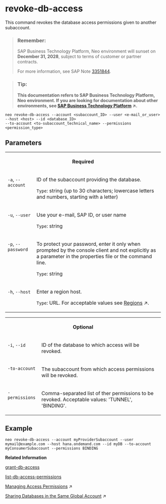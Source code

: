 <!-- loioa0265c4b575843e9904056c8a1cda28d -->

# revoke-db-access

This command revokes the database access permissions given to another subaccount.



> ### Remember:  
> SAP Business Technology Platform, Neo environment will sunset on **December 31, 2028**, subject to terms of customer or partner contracts.
> 
> For more information, see SAP Note [3351844](https://launchpad.support.sap.com/#/notes/3351844).

> ### Tip:  
> **This documentation refers to SAP Business Technology Platform, Neo environment. If you are looking for documentation about other environments, see [SAP Business Technology Platform](https://help.sap.com/viewer/65de2977205c403bbc107264b8eccf4b/Cloud/en-US/6a2c1ab5a31b4ed9a2ce17a5329e1dd8.html "SAP Business Technology Platform (SAP BTP) is an integrated offering comprised of four technology portfolios: database and data management, application development and integration, analytics, and intelligent technologies. The platform offers users the ability to turn data into business value, compose end-to-end business processes, and build and extend SAP applications quickly.") :arrow_upper_right:.**



```
neo revoke-db-access --account <subaccount_ID> --user <e-mail_or_user> --host <host> --id <database_ID> 
--to-account <to-subaccount_technical_name> --permissions <permission_type>
```



## Parameters


<table>
<tr>
<th valign="top" colspan="2">

Required



</th>
</tr>
<tr>
<td valign="top">

`-a`, `--account`



</td>
<td valign="top">

ID of the subaccount providing the database.

`Type`: string \(up to 30 characters; lowercase letters and numbers, starting with a letter\)



</td>
</tr>
<tr>
<td valign="top">

`-u`, `--user`



</td>
<td valign="top">

Use your e-mail, SAP ID, or user name

`Type`: string



</td>
</tr>
<tr>
<td valign="top">

`-p`, `--password`



</td>
<td valign="top">

To protect your password, enter it only when prompted by the console client and not explicitly as a parameter in the properties file or the command line.

`Type`: string



</td>
</tr>
<tr>
<td valign="top">

`-h`, `--host`



</td>
<td valign="top">

Enter a region host.

`Type`: URL. For acceptable values see [Regions](https://help.sap.com/viewer/65de2977205c403bbc107264b8eccf4b/Cloud/en-US/350356d1dc314d3199dca15bd2ab9b0e.html "You can deploy applications in different regions. Each region represents a geographical location (for example, Europe, US East) where applications, data, or services are hosted.") :arrow_upper_right:.



</td>
</tr>
</table>


<table>
<tr>
<th valign="top" colspan="2">

Optional



</th>
</tr>
<tr>
<td valign="top">

`-i`, `--id`



</td>
<td valign="top">

ID of the database to which access will be revoked.



</td>
</tr>
<tr>
<td valign="top">

`-to-account`



</td>
<td valign="top">

The subaccount from which access permissions will be revoked.



</td>
</tr>
<tr>
<td valign="top">

`-permissions`



</td>
<td valign="top">

Comma-separated list of ther permissions to be revoked. Acceptable values: 'TUNNEL', 'BINDING'.



</td>
</tr>
</table>



## Example

```
neo revoke-db-access --account myProviderSubaccount --user mymail@example.com --host hana.ondemand.com --id myDB --to-account myConsumerSubaccount --permissions BINDING
```

**Related Information**  


[grant-db-access](grant-db-access-e7d72bf.md "This command gives another subaccount permission to access a database. The subaccount providing the permission and the subaccount receiving the permission must be part of the same global account.")

[list-db-access-permissions](list-db-access-permissions-28a6218.md "This command lists the permissions that other subaccounts have for accessing databases in the specified subaccount.")

[Managing Access Permissions](https://help.sap.com/viewer/3fa880aa54b74110ae99ad01503fcd60/Cloud/en-US/9b7bb0f35d0c4b33868606448a48c13c.html "As a subaccount member with the administrator role, you can add, change, and revoke access permissions for subaccounts in your global account by using the cockpit or the console client in the Neo environment.") :arrow_upper_right:

[Sharing Databases in the Same Global Account](https://help.sap.com/viewer/3fa880aa54b74110ae99ad01503fcd60/Cloud/en-US/1cc5e1efb7f640329f419b53f21c0906.html "You can share SAP ASE databases that have been provisioned in a subaccount with other subaccounts of your global account in the Neo environment.") :arrow_upper_right:

